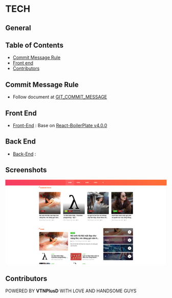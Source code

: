 # TECH
## General
## Table of Contents

- [Commit Message Rule](#Commit-Message-Rule)
- [Front end](#Front-End)
- [Contributors](#Contributors)

## Commit Message Rule
- Follow document at [GIT_COMMIT_MESSAGE](docs/GIT_COMMIT_MESSAGE.md)
    
## Front End
- [Front-End](front-end) : Base on [React-BoilerPlate v4.0.0](https://github.com/react-boilerplate/react-boilerplate/releases/tag/v4.0.0)

## Back End
- [Back-End](back-end) : 

## Screenshots

<img src="https://raw.githubusercontent.com/tranquocviet226/techrum/main/tech1.png?raw=true" />

## Contributors
POWERED BY **VTNPlusD** WITH LOVE AND HANDSOME GUYS
